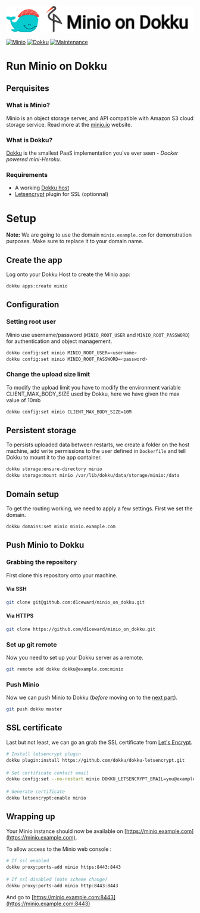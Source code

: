 ![](.github/images/repo_header.png)

[![Minio](https://img.shields.io/badge/Minio-07/09/2022-blue.svg)](https://github.com/minio/minio/releases/tag/RELEASE.2022-09-07T22-25-02Z)
[![Dokku](https://img.shields.io/badge/Dokku-Repo-blue.svg)](https://github.com/dokku/dokku)
[![Maintenance](https://img.shields.io/badge/Maintained%3F-yes-green.svg)](https://github.com/d1ceward/minio_on_dokku/graphs/commit-activity)
# Run Minio on Dokku

## Perquisites

### What is Minio?

Minio is an object storage server, and API compatible with Amazon S3 cloud storage service. Read more at the
[minio.io](https://www.minio.io/) website.

### What is Dokku?

[Dokku](http://dokku.viewdocs.io/dokku/) is the smallest PaaS implementation you've ever seen - _Docker
powered mini-Heroku_.

### Requirements
* A working [Dokku host](http://dokku.viewdocs.io/dokku/getting-started/installation/)
* [Letsencrypt](https://github.com/dokku/dokku-letsencrypt) plugin for SSL (optionnal)

# Setup

**Note:** We are going to use the domain `minio.example.com` for demonstration purposes. Make sure to replace
it to your domain name.

## Create the app
Log onto your Dokku Host to create the Minio app:

```bash
dokku apps:create minio
```

## Configuration

### Setting root user

Minio use username/password (`MINIO_ROOT_USER` and `MINIO_ROOT_PASSWORD`) for authentication and object management.

```bash
dokku config:set minio MINIO_ROOT_USER=<username>
dokku config:set minio MINIO_ROOT_PASSWORD=<password>
```

### Change the upload size limit

To modify the upload limit you have to modify the environment variable CLIENT_MAX_BODY_SIZE used by Dokku, here we have given the max value of 10mb
```bash
dokku config:set minio CLIENT_MAX_BODY_SIZE=10M
```

## Persistent storage

To persists uploaded data between restarts, we create a folder on the host machine, add write permissions to
the user defined in `Dockerfile` and tell Dokku to mount it to the app container.

```bash
dokku storage:ensure-directory minio
dokku storage:mount minio /var/lib/dokku/data/storage/minio:/data
```

## Domain setup

To get the routing working, we need to apply a few settings. First we set the domain.

```bash
dokku domains:set minio minio.example.com
```

## Push Minio to Dokku

### Grabbing the repository

First clone this repository onto your machine.

#### Via SSH

```bash
git clone git@github.com:d1ceward/minio_on_dokku.git
```

#### Via HTTPS

```bash
git clone https://github.com/d1ceward/minio_on_dokku.git
```

### Set up git remote

Now you need to set up your Dokku server as a remote.

```bash
git remote add dokku dokku@example.com:minio
```

### Push Minio

Now we can push Minio to Dokku (_before_ moving on to the [next part](#domain-and-ssl-certificate)).

```bash
git push dokku master
```

## SSL certificate

Last but not least, we can go an grab the SSL certificate from [Let's Encrypt](https://letsencrypt.org/).

```bash
# Install letsencrypt plugin
dokku plugin:install https://github.com/dokku/dokku-letsencrypt.git

# Set certificate contact email
dokku config:set --no-restart minio DOKKU_LETSENCRYPT_EMAIL=you@example.com

# Generate certificate
dokku letsencrypt:enable minio
```

## Wrapping up

Your Minio instance should now be available on [https://minio.example.com](https://minio.example.com).

To allow access to the Minio web console :
```bash
# If ssl enabled
dokku proxy:ports-add minio https:8443:8443

# If ssl disabled (note scheme change)
dokku proxy:ports-add minio http:8443:8443
```

And go to [https://minio.example.com:8443](https://minio.example.com:8443)
